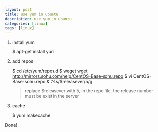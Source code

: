 ```yaml
---
layout: post
title: use yum in ubuntu
description: use yum in ubuntu
categories: [linux]
tags: [linux]
---
```


1. install yum

    $ apt-get install yum
    
2. add repos

    $ cd /etc/yum/repos.d
    $ weget wget http://mirrors.sohu.com/help/CentOS-Base-sohu.repo
    $ vi CentOS-Base-sohu.repo
    & :%s/$releasever/5/g
    > replace $releasever with 5, in the repo file. the release number must be exist in the server

3. cache

    $ yum makecache

Done!
